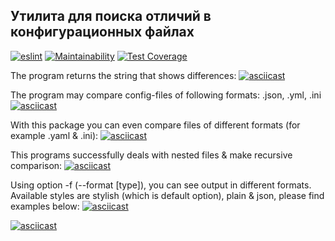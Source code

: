 ## Утилита для поиска отличий в конфигурационных файлах


[![eslint](https://github.com/chubiitsa/frontend-project-lvl2/workflows/eslint/badge.svg)](https://github.com/chubiitsa/frontend-project-lvl2/actions)
[![Maintainability](https://api.codeclimate.com/v1/badges/ce7e9228aa6867bd3225/maintainability)](https://codeclimate.com/github/chubiitsa/frontend-project-lvl2/maintainability)
[![Test Coverage](https://api.codeclimate.com/v1/badges/ce7e9228aa6867bd3225/test_coverage)](https://codeclimate.com/github/chubiitsa/frontend-project-lvl2/test_coverage)


The program returns the string that shows differences:
[![asciicast](https://asciinema.org/a/FsQv1a3Oj0yF0po2NqXO49geW.svg)](https://asciinema.org/a/FsQv1a3Oj0yF0po2NqXO49geW)

The program may compare config-files of following formats: .json, .yml, .ini
[![asciicast](https://asciinema.org/a/OrlIBIS37RYhfspouvkYikp4W.svg)](https://asciinema.org/a/OrlIBIS37RYhfspouvkYikp4W)

With this package you can even compare files of different formats (for example .yaml & .ini):
[![asciicast](https://asciinema.org/a/htReeN7Soqe64W9N0rJu1e0SL.svg)](https://asciinema.org/a/htReeN7Soqe64W9N0rJu1e0SL)

This programs successfully deals with nested files & make recursive comparison:
[![asciicast](https://asciinema.org/a/amXlLV5UEBtacE2NB4hmpWlsr.svg)](https://asciinema.org/a/amXlLV5UEBtacE2NB4hmpWlsr)

Using option -f (--format [type]), you can see output in different formats. Available styles are stylish (which is default option), plain & json, please find examples below:
[![asciicast](https://asciinema.org/a/uMwMTUq4QGHnfkkLmSUogE429.svg)](https://asciinema.org/a/uMwMTUq4QGHnfkkLmSUogE429)

[![asciicast](https://asciinema.org/a/a4zmgv9jjqzu1nudryotA95BP.svg)](https://asciinema.org/a/a4zmgv9jjqzu1nudryotA95BP)